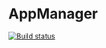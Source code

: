 # AppManager

[![Build status](https://ci.appveyor.com/api/projects/status/7586lr9jkmuj0r7u?svg=true)](https://ci.appveyor.com/project/kkrico/appmanager)
